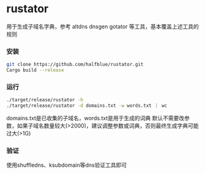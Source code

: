 # rustator

用于生成子域名字典，参考
altdns
dnsgen
gotator
等工具，基本覆盖上述工具的规则

### 安装
``` bash
git clone https://github.com/halfblue/rustator.git
Cargo build --release
```

### 运行
```bash
./target/release/rustator -h
./target/release/rustator -d domains.txt -w words.txt ｜ wc
```
domains.txt是已收集的子域名，words.txt是用于生成的词典
默认不需要改参数，如果子域名数量较大(>2000)，建议调整参数或词典，否则最终生成字典可能过大(>1G)

### 验证
使用shuffledns、ksubdomain等dns验证工具即可
